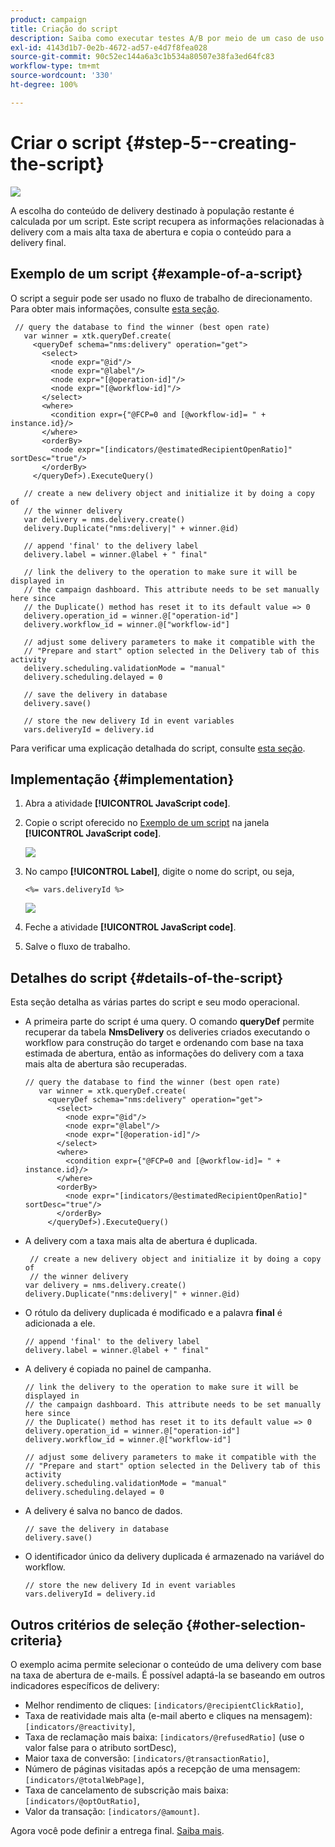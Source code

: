 ```yaml
---
product: campaign
title: Criação do script
description: Saiba como executar testes A/B por meio de um caso de uso dedicado
exl-id: 4143d1b7-0e2b-4672-ad57-e4d7f8fea028
source-git-commit: 90c52ec144a6a3c1b534a80507e38fa3ed64fc83
workflow-type: tm+mt
source-wordcount: '330'
ht-degree: 100%

---
```


# Criar o script {#step-5--creating-the-script}

![](../../assets/common.svg)

A escolha do conteúdo de delivery destinado à população restante é calculada por um script. Este script recupera as informações relacionadas à delivery com a mais alta taxa de abertura e copia o conteúdo para a delivery final.

## Exemplo de um script {#example-of-a-script}

O script a seguir pode ser usado no fluxo de trabalho de direcionamento. Para obter mais informações, consulte [esta seção](#implementation).

```
 // query the database to find the winner (best open rate)
   var winner = xtk.queryDef.create(
     <queryDef schema="nms:delivery" operation="get">
       <select>
         <node expr="@id"/>
         <node expr="@label"/>
         <node expr="[@operation-id]"/>
         <node expr="[@workflow-id]"/>
       </select>
       <where>
         <condition expr={"@FCP=0 and [@workflow-id]= " + instance.id}/>
       </where>
       <orderBy>
         <node expr="[indicators/@estimatedRecipientOpenRatio]" sortDesc="true"/>
       </orderBy>
     </queryDef>).ExecuteQuery()
   
   // create a new delivery object and initialize it by doing a copy of
   // the winner delivery
   var delivery = nms.delivery.create()
   delivery.Duplicate("nms:delivery|" + winner.@id)

   // append 'final' to the delivery label
   delivery.label = winner.@label + " final"

   // link the delivery to the operation to make sure it will be displayed in
   // the campaign dashboard. This attribute needs to be set manually here since 
   // the Duplicate() method has reset it to its default value => 0
   delivery.operation_id = winner.@["operation-id"]
   delivery.workflow_id = winner.@["workflow-id"]

   // adjust some delivery parameters to make it compatible with the 
   // "Prepare and start" option selected in the Delivery tab of this activity
   delivery.scheduling.validationMode = "manual"
   delivery.scheduling.delayed = 0
 
   // save the delivery in database
   delivery.save()
 
   // store the new delivery Id in event variables
   vars.deliveryId = delivery.id
```

Para verificar uma explicação detalhada do script, consulte [esta seção](#details-of-the-script).

## Implementação {#implementation}

1. Abra a atividade **[!UICONTROL JavaScript code]**.
1. Copie o script oferecido no [Exemplo de um script](#example-of-a-script) na janela **[!UICONTROL JavaScript code]**.

   ![](assets/use_case_abtesting_configscript_002.png)

1. No campo **[!UICONTROL Label]**, digite o nome do script, ou seja,

   ```
   <%= vars.deliveryId %>
   ```

   ![](assets/use_case_abtesting_configscript_003.png)

1. Feche a atividade **[!UICONTROL JavaScript code]**.
1. Salve o fluxo de trabalho.

## Detalhes do script {#details-of-the-script}

Esta seção detalha as várias partes do script e seu modo operacional.

* A primeira parte do script é uma query. O comando **queryDef** permite recuperar da tabela **NmsDelivery** os deliveries criados executando o workflow para construção do target e ordenando com base na taxa estimada de abertura, então as informações do delivery com a taxa mais alta de abertura são recuperadas.

   ```
   // query the database to find the winner (best open rate)
      var winner = xtk.queryDef.create(
        <queryDef schema="nms:delivery" operation="get">
          <select>
            <node expr="@id"/>
            <node expr="@label"/>
            <node expr="[@operation-id]"/>
          </select>
          <where>
            <condition expr={"@FCP=0 and [@workflow-id]= " + instance.id}/>
          </where>
          <orderBy>
            <node expr="[indicators/@estimatedRecipientOpenRatio]" sortDesc="true"/>
          </orderBy>
        </queryDef>).ExecuteQuery()
   ```

* A delivery com a taxa mais alta de abertura é duplicada.

   ```
    // create a new delivery object and initialize it by doing a copy of
    // the winner delivery
   var delivery = nms.delivery.create()
   delivery.Duplicate("nms:delivery|" + winner.@id)
   ```

* O rótulo da delivery duplicada é modificado e a palavra **final** é adicionada a ele.

   ```
   // append 'final' to the delivery label
   delivery.label = winner.@label + " final"
   ```

* A delivery é copiada no painel de campanha.

   ```
   // link the delivery to the operation to make sure it will be displayed in
   // the campaign dashboard. This attribute needs to be set manually here since 
   // the Duplicate() method has reset it to its default value => 0
   delivery.operation_id = winner.@["operation-id"]
   delivery.workflow_id = winner.@["workflow-id"]
   ```

   ```
   // adjust some delivery parameters to make it compatible with the 
   // "Prepare and start" option selected in the Delivery tab of this activity
   delivery.scheduling.validationMode = "manual"
   delivery.scheduling.delayed = 0
   ```

* A delivery é salva no banco de dados.

   ```
   // save the delivery in database
   delivery.save()
   ```

* O identificador único da delivery duplicada é armazenado na variável do workflow.

   ```
   // store the new delivery Id in event variables
   vars.deliveryId = delivery.id
   ```

## Outros critérios de seleção {#other-selection-criteria}

O exemplo acima permite selecionar o conteúdo de uma delivery com base na taxa de abertura de e-mails. É possível adaptá-la se baseando em outros indicadores específicos de delivery:

* Melhor rendimento de cliques: `[indicators/@recipientClickRatio]`,
* Taxa de reatividade mais alta (e-mail aberto e cliques na mensagem): `[indicators/@reactivity]`,
* Taxa de reclamação mais baixa: `[indicators/@refusedRatio]` (use o valor false para o atributo sortDesc),
* Maior taxa de conversão: `[indicators/@transactionRatio]`,
* Número de páginas visitadas após a recepção de uma mensagem: `[indicators/@totalWebPage]`,
* Taxa de cancelamento de subscrição mais baixa: `[indicators/@optOutRatio]`,
* Valor da transação: `[indicators/@amount]`.

Agora você pode definir a entrega final. [Saiba mais](a-b-testing-uc-final-delivery.md).

